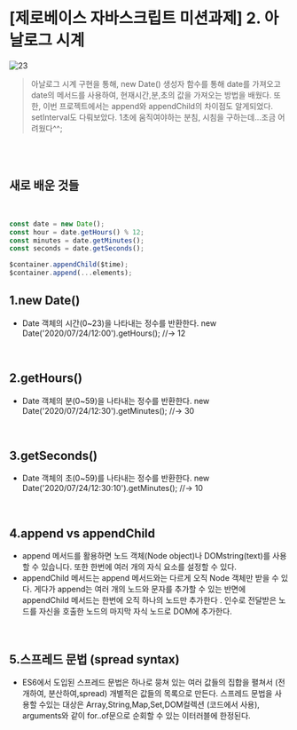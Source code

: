 # [제로베이스 자바스크립트 미션과제] 2. 아날로그 시계  

![23](https://user-images.githubusercontent.com/127499117/236145653-29e8e12e-d38e-43da-8719-291557e6d17a.gif)



> 아날로그 시계 구현을 통해, new Date() 생성자 함수를 통해 date를 가져오고 date의 메서드를 사용하여, 현재시간,분,초의 값을 가져오는 방법을 배웠다. 또한, 이번 프로젝트에서는 append와 appendChild의 차이점도 알게되었다. setInterval도 다뤄보았다. 1초에 움직여야하는 분침, 시침을 구하는데...조금 어려웠다^^;  

<br/>
<br/>

## 새로 배운 것들

 <br/>

```js
const date = new Date();
const hour = date.getHours() % 12;
const minutes = date.getMinutes();
const seconds = date.getSeconds();

$container.appendChild($time);
$container.append(...elements);

```

## 1.new Date()
- Date 객체의 시간(0~23)을 나타내는 정수를 반환한다. new Date('2020/07/24/12:00').getHours(); //-> 12

 <br/>
 
 ## 2.getHours()
 - Date 객체의 분(0~59)을 나타내는 정수를 반환한다. new Date('2020/07/24/12:30').getMinutes(); //-> 30

 <br/>
 
 ## 3.getSeconds()
- Date 객체의 초(0~59)를 나타내는 정수를 반환한다. new Date('2020/07/24/12:30:10').getMinutes(); //-> 10
<br/>

 ## 4.append vs appendChild
- append 메서드를 활용하면 노드 객체(Node object)나 DOMstring(text)를 사용할 수 있습니다. 또한 한번에 여러 개의 자식 요소를 설정할 수 있다. 
- appendChild 메서드는 append 메서드와는 다르게 오직 Node 객체만 받을 수 있다. 게다가 append는 여러 개의 노드와 문자를 추가할 수 있는 반면에 appendChild 메서드는 한번에 오직 하나의 노드만 추가한다 . 인수로 전달받은 노드를 자신을 호출한 노드의 마지막 자식 노드로 DOM에 추가한다. 
<br/>

 ## 5.스프레드 문법 (spread syntax)
- ES6에서 도입된 스프레드 문법은 하나로 뭉쳐 있는 여러 값들의 집합을 펼쳐서 (전개하여, 분산하여,spread) 개별적은 값들의 목록으로 만든다. 스프레드 문법을 사용할 수있는 대상은 Array,String,Map,Set,DOM컬렉션 (코드에서 사용), arguments와 같이 for..of문으로 순회할 수 있는 이터러블에 한정된다.  
